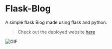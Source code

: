 Flask-Blog
================================================================================

A simple flask Blog made using flask and python.

> Check out the deployed website [here](https://utsav-blog.herokuapp.com/)

![GIF](Blog_Auth.gif)
